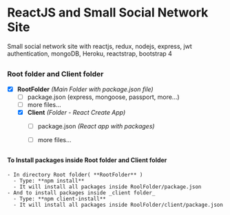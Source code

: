 # ReactJS and Small Social Network Site
Small social network site with reactjs, redux, nodejs, express, jwt authentication, mongoDB, Heroku, reactstrap, bootstrap 4

##

### Root folder and Client folder
- [x] **RootFolder** _(Main Folder with package.json file)_
  - [ ] package.json (express, mongoose, passport, more...)
  - [ ] more files...
  - [x] **Client** _(Folder - React Create App)_
    - [ ] package.json _(React app with packages)_
    - [ ] more files...


##

#### To Install packages inside Root folder and Client folder 
    
    - In directory Root folder( **RootFolder** ) 
      - Type: **npm install**
      - It will install all packages inside RoolFolder/package.json
    - And to install packages inside _client folder_
      - Type: **npm client-install**
      - It will install all packages inside RoolFolder/client/package.json
      
    
